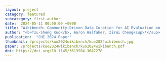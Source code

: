 ```yaml
---
layout: project
category: featured
subcategory: first-author
date:  2024-05-11 00:00:00 +0000
title: "Wikibench: Community-Driven Data Curation for AI Evaluation on Wikipedia"
author: "<b>Tzu-Sheng Kuo</b>, Aaron Halfaker, Zirui Cheng<sup>*</sup>, Jiwoo Kim<sup>*</sup>, Meng-Hsin Wu<sup>*</sup>, Tongshuang Wu, Kenneth Holstein<sup>‡</sup>, Haiyi Zhu<sup>‡</sup>"
publication:  "CHI 2024 Paper"
thumbnail: /projects/kuo2024wikibench/kuo2024wikibench.jpg
paper: /projects/kuo2024wikibench/kuo2024wikibench.pdf
doi: https://doi.org/10.1145/3613904.3642278
---
```

